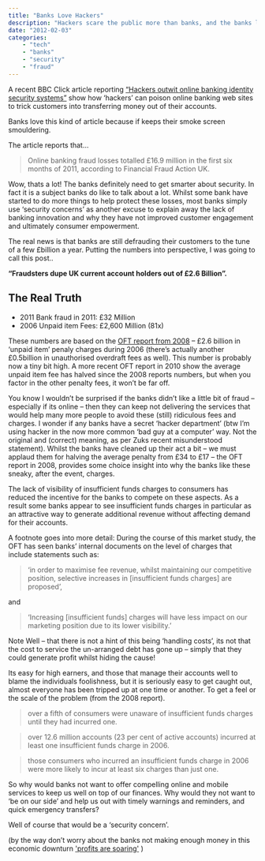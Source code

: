 ```yaml
---
title: "Banks Love Hackers"
description: "Hackers scare the public more than banks, and the banks love it."
date: "2012-02-03"
categories: 
    - "tech"
    - "banks"
    - "security"
    - "fraud"
---
```


A recent BBC Click article reporting [“Hackers outwit online banking identity security systems”](http://www.bbc.co.uk/news/technology-16812064) show how ‘hackers’ can poison online banking web sites to trick customers into transferring money out of their accounts.

Banks love this kind of article because if keeps their smoke screen smouldering.

<!--more-->

The article reports that…

>Online banking fraud losses totalled £16.9 million in the first six months of 2011, according to Financial Fraud Action UK.

Wow, thats a lot! The banks definitely need to get smarter about security. In fact it is a subject banks do like to talk about a lot. Whilst some bank have started to do more things to help protect these losses, most banks simply use ‘security concerns’ as another excuse to explain away the lack of banking innovation and why they have not improved customer engagement and ultimately consumer empowerment.

The real news is that banks are still defrauding their customers to the tune of a few £billion a year. Putting the numbers into perspective, I was going to call this post..

**“Fraudsters dupe UK current account holders out of £2.6 Billion”.**

The Real Truth
--------------

* 2011 Bank fraud in 2011:  £32 Million
* 2006 Unpaid item Fees: £2,600 Million (81x)

These numbers are based on the [OFT report from 2008](http://webarchive.nationalarchives.gov.uk/20140402142426/http:/oft.gov.uk/shared_oft/reports/financial_products/OFT1005exec.pdf) – £2.6 billion in ‘unpaid item’ penaly charges during 2006 (there’s actually another £0.5billion in unauthorised overdraft fees as well). This number is probably now a tiny bit high. A more recent OFT report in 2010 show the average unpaid item fee has halved since the 2008 reports numbers, but when you factor in the other penalty fees, it won’t be far off.

You know I wouldn’t be surprised if the banks didn’t like a little bit of fraud – especially if its online – then they can keep not delivering the services that would help many more people to avoid these (still) ridiculous fees and charges. I wonder if any banks have a secret ‘hacker department’ (btw I’m using hacker in the now more common ‘bad guy at a computer’ way. Not the original and (correct) meaning, as per Zuks recent misunderstood statement). Whilst the banks have cleaned up their act a bit – we must applaud them for halving the average penalty from £34 to £17 – the OFT report in 2008, provides some choice insight into why the banks like these sneaky, after the event, charges.

The lack of visibility of insufficient funds charges to consumers has reduced the incentive for the banks to compete on these aspects. As a result some banks appear to see insufficient funds charges in particular as an attractive way to generate additional revenue without affecting demand for their accounts.

A footnote goes into more detail: During the course of this market study, the OFT has seen banks’ internal documents on the level of charges that include statements such as: 

>‘in order to maximise fee revenue, whilst maintaining our competitive position, selective increases in [insufficient funds charges] are proposed’, 

and 

>‘Increasing [insufficient funds] charges will have less impact on our marketing position due to its lower visibility.’

Note Well – that there is not a hint of this being ‘handling costs’, its not that the cost to service the un-arranged debt has gone up – simply that they could generate profit whilst hiding the cause!

Its easy for high earners, and those that manage their accounts well to blame the individuals foolishness, but it is seriously easy to get caught out, almost everyone has been tripped up at one time or another. To get a feel or the scale of the problem (from the 2008 report).

>over a fifth of consumers were unaware of insufficient funds charges until they had incurred one.

>over 12.6 million accounts (23 per cent of active accounts) incurred at least one insufficient funds charge in 2006.

>those consumers who incurred an insufficient funds charge in 2006 were more likely to incur at least six charges than just one.

So why would banks not want to offer compelling online and mobile services to keep us well on top of our finances. Why would they not want to ‘be on our side’ and help us out with timely warnings and reminders, and quick emergency transfers?

Well of course that would be a ‘security concern’.

(by the way don’t worry about the banks not making enough money in this economic downturn ['profits are soaring'](http://www.independent.co.uk/news/business/news/banks-profits-soar-as-interest-rates-rise-2219850.html) )
